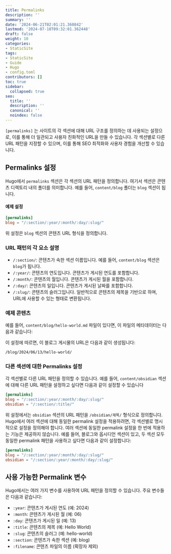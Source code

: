 ```yaml
---
title: Permalinks
description: ''
summary: ''
date: '2024-06-21T02:01:21.360842'
lastmod: '2024-07-18T09:32:01.362448'
draft: false
weight: 10
categories:
- StaticSite
tags:
- StaticSite
- Guide
- Hugo
- config.toml
contributors: []
toc: true
sidebar:
  collapsed: true
seo:
  title: ''
  description: ''
  canonical: ''
  noindex: false
---
```

`[permalinks]` 는 사이트의 각 섹션에 대해 URL 구조를 정의하는 데 사용되는 설정으로,
이를 통해 더 일관되고 사용자 친화적인 URL을 만들 수 있습니다. 
각 섹션별로 다른 URL 패턴을 지정할 수 있으며, 이를 통해 SEO 최적화와 사용자 경험을 개선할 수 있습니다. 

## Permalinks 설정

Hugo에서 `permalinks` 섹션은 각 섹션의 URL 패턴을 정의합니다. 
여기서 섹션은 콘텐츠 디렉토리 내의 폴더를 의미합니다. 
예를 들어, `content/blog` 폴더는 `blog` 섹션이 됩니다.
#### 예제 설정

```toml
[permalinks]
blog = "/:section/:year/:month/:day/:slug/"
```

위 설정은 `blog` 섹션의 콘텐츠 URL 형식을 정의합니다.
### URL 패턴의 각 요소 설명
- `/:section/`: 콘텐츠가 속한 섹션 이름입니다. 예를 들어, `content/blog` 섹션은 `blog`가 됩니다.
- `/:year/`: 콘텐츠의 연도입니다. 콘텐츠가 게시된 연도를 포함합니다.
- `/:month/`: 콘텐츠의 월입니다. 콘텐츠가 게시된 월을 포함합니다.
- `/:day/`: 콘텐츠의 일입니다. 콘텐츠가 게시된 날짜를 포함합니다.
- `/:slug/`: 콘텐츠의 슬러그입니다. 일반적으로 콘텐츠의 제목을 기반으로 하며, URL에 사용할 수 있는 형태로 변환됩니다.
### 예제 콘텐츠
예를 들어, `content/blog/hello-world.md` 파일이 있다면, 이 파일의 메타데이터는 다음과 같습니다:

이 설정에 따르면, 이 블로그 게시물의 URL은 다음과 같이 생성됩니다:

```sh
/blog/2024/06/13/hello-world/
```

### 다른 섹션에 대한 Permalinks 설정
각 섹션별로 다른 URL 패턴을 정의할 수 있습니다. 
예를 들어, `content/obsidian` 섹션에 대해 다른 URL 패턴을 설정하고 싶다면 다음과 같이 설정할 수 있습니다

```toml
[permalinks]
blog = "/:section/:year/:month/:day/:slug/"
obsidian = "/:section/:title/"
```

위 설정에서는 `obsidian` 섹션의 URL 패턴을 `/obsidian/제목/` 형식으로 정의합니다.
Hugo에서 여러 섹션에 대해 동일한 permalink 설정을 적용하려면, 각 섹션별로 명시적으로 설정을 정의해야 합니다. 여러 섹션에 동일한 permalink 설정을 한 번에 적용하는 기능은 제공하지 않습니다.
예를 들어, 블로그와 옵시디언 섹션이 있고, 두 섹션 모두 동일한 permalink 패턴을 사용하고 싶다면 다음과 같이 설정합니다:

```toml
[permalinks]
blog = "/:section/:year/:month/:day/:slug/"
obsidian = "/:section/:year/:month/:day/:slug/"
```

## 사용 가능한 Permalink 변수

Hugo에서는 여러 가지 변수를 사용하여 URL 패턴을 정의할 수 있습니다. 주요 변수들은 다음과 같습니다:
- `:year`: 콘텐츠가 게시된 연도 (예: 2024)
- `:month`: 콘텐츠가 게시된 월 (예: 06)
- `:day`: 콘텐츠가 게시된 일 (예: 13)
- `:title`: 콘텐츠의 제목 (예: Hello World)
- `:slug`: 콘텐츠의 슬러그 (예: hello-world)
- `:section`: 콘텐츠가 속한 섹션 (예: blog)
- `:filename`: 콘텐츠 파일의 이름 (확장자 제외)
